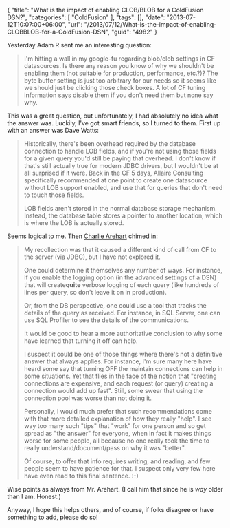 {
	"title": "What is the impact of enabling CLOB/BLOB for a ColdFusion DSN?",
	"categories": [
		"ColdFusion"
	],
	"tags": [],
	"date": "2013-07-12T10:07:00+06:00",
	"url": "/2013/07/12/What-is-the-impact-of-enabling-CLOBBLOB-for-a-ColdFusion-DSN",
	"guid": "4982"
}

Yesterday Adam R sent me an interesting question:

<blockquote>
I'm hitting a wall in my google-fu regarding blob/clob settings in CF datasources. Is there any reason you know of why we shouldn't be enabling them (not suitable for production, performance, etc.?)? The byte buffer setting is just too arbitrary for our needs so it seems like we should just be clicking those check boxes. A lot of CF tuning information says disable them if you don't need them but none say why.
</blockquote>
<!--more-->
This was a great question, but unfortunately, I had absolutely no idea what the answer was. Luckily, I've got smart friends, so I turned to them. First up with an answer was Dave Watts:

<blockquote>
Historically, there's been overhead required by the database
connection to handle LOB fields, and if you're not using those fields
for a given query you'd still be paying that overhead. I don't know if
that's still actually true for modern JDBC drivers, but I wouldn't be
at all surprised if it were. Back in the CF 5 days, Allaire Consulting
specifically recommended at one point to create one datasource without
LOB support enabled, and use that for queries that don't need to touch
those fields.

LOB fields aren't stored in the normal database storage mechanism.
Instead, the database table stores a pointer to another location,
which is where the LOB is actually stored.
</blockquote>

Seems logical to me. Then <a href="http://www.carehart.org">Charlie Arehart</a> chimed in:

<blockquote>
My recollection was that it caused a different kind of call from CF to the server (via JDBC), but I have not explored it.

One could determine it themselves any number of ways. For instance, if you enable the logging option (in the advanced settings of a DSN) that will create<strong>quite</strong> verbose logging of each query (like hundreds of lines per query, so don't leave it on in production). 

Or, from the DB perspective, one could use a tool that tracks the details of the query as received. For instance, in SQL Server, one can use SQL Profiler to see the details of the communications.

It would be good to hear a more authoritative conclusion to why some have learned that turning it off can help. 

I suspect it could be one of those things where there's not a definitive answer that always applies. For instance, I'm sure many here have heard some say that turning OFF the maintain connections can help in some situations. Yet that flies in the face of the notion that "creating connections are expensive, and each request (or query) creating a connection would add up fast". Still, some swear that using the connection pool was worse than not doing it.

Personally, I would much prefer that such recommendations come with that more detailed explanation of how they really "help". I see way too many such "tips" that "work" for one person and so get spread as "the answer" for everyone, when in fact it makes things worse for some people, all because no one really took the time to really understand/document/pass on why it was "better".

Of course, to offer that info requires writing, and reading, and few people seem to have patience for that. I suspect only very few here have even read to this final sentence. :-)
</blockquote>
 
Wise points as always from Mr. Arehart. (I call him that since he is <i>way</i> older than I am. Honest.) 

Anyway, I hope this helps others, and of course, if folks disagree or have something to  add, please do so!